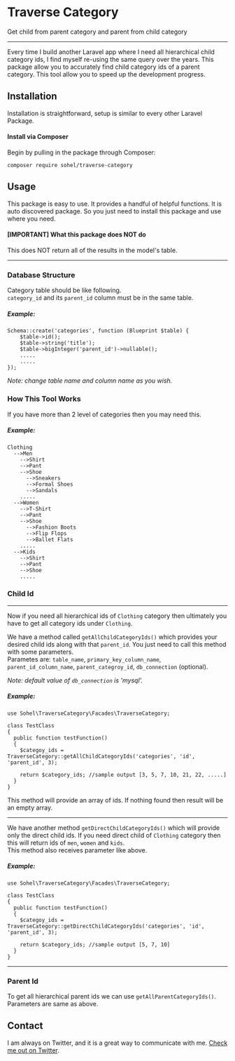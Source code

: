# Traverse Category
Get child from parent category and parent from child category

---
Every time I build another Laravel app where I need all hierarchical child category ids, I find myself re-using the same query over the years. This package allow you to accurately find child category ids of a parent category. This tool allow you to speed up the development progress.

## Installation

Installation is straightforward, setup is similar to every other Laravel Package.

####  Install via Composer

Begin by pulling in the package through Composer:

```
composer require sohel/traverse-category
```

## Usage

This package is easy to use. It provides a handful of helpful functions. It is auto discovered package. So you just need to install this package and use where you need.

#### [IMPORTANT] What this package does NOT do

This does NOT return all of the results in the model's table.

---
### Database Structure

Category table should be like following. <br/>
`category_id` and its `parent_id` column must be in the same table.

##### Example:

```
Schema::create('categories', function (Blueprint $table) {
	$table->id();
	$table->string('title');
	$table->bigInteger('parent_id')->nullable();
	.....
	.....
});
```
_Note: change table name and  column name as you wish._
### How This Tool Works

If you have more than 2 level of categories then you may need this.
##### Example:

```
Clothing
  -->Men
	-->Shirt
	-->Pant
	-->Shoe
	  -->Sneakers
	  -->Formal Shoes
	  -->Sandals
	.....
  -->Women
	-->T-Shirt
	-->Pant
	-->Shoe
	  -->Fashion Boots
	  -->Flip Flops
	  -->Ballet Flats
	.....
  -->Kids
	-->Shirt
	-->Pant
	-->Shoe
	.....
```
### Child Id
---
Now if you need all hierarchical ids of `Clothing` category then ultimately you have to get all category ids under `Clothing`. 

We have a method called `getAllChildCategoryIds()` which provides your desired child ids along with that `parent_id`. You just need to call this method with some parameters. <br>
Parametes are: `table_name`, `primary_key_column_name`, `parent_id_column_name`, `parent_categroy_id`, `db_connection` (optional).

_Note: default value  of `db_connection` is 'mysql'._
##### Example:

```
use Sohel\TraverseCategory\Facades\TraverseCategory;

class TestClass
{
  public function testFunction()
  {
    $categoy_ids = TraverseCategory::getAllChildCategoryIds('categories', 'id', 'parent_id', 3);

    return $category_ids; //sample output [3, 5, 7, 10, 21, 22, .....]
  }
}

```

This method will provide an array of ids. If nothing found then result will be an empty array.

---

We have another method `getDirectChildCategoryIds()` which will provide only the direct child ids. If you need direct child of `Clothing` category then this will return ids of `men`, `women` and `kids`. <br>
This method also receives parameter like above.
##### Example:

```
use Sohel\TraverseCategory\Facades\TraverseCategory;

class TestClass
{
  public function testFunction()
  {
    $categoy_ids = TraverseCategory::getDirectChildCategoryIds('categories', 'id', 'parent_id', 3);

    return $category_ids; //sample output [5, 7, 10]
  }
}

```
---
### Parent Id

To get all hierarchical parent ids we can use `getAllParentCategoryIds()`. Parameters are same as above.


## Contact

I am always on Twitter, and it is a great way to communicate with me. [Check me out on Twitter](https://twitter.com/_sohel664).